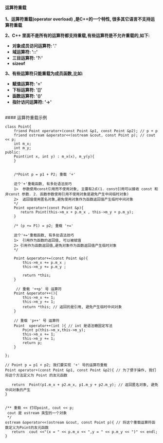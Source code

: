 #### 运算符重载


**1、运算符重载(operator overload)
,是C++的一个特性, 很多其它语言不支持运算符重载**

**2、C++ 里面不是所有的运算符都支持重载,有些运算符是不允许重载的,如下:**
- **对象成员访问运算符: '.'**
- **域运算符: '::'**
- **三目运算符: '?:'**
- **sizeof**

**3、有些运算符只能重载为成员函数,比如:**
- **赋值运算符: '='**
- **下标运算符: '[]'**
- **函数运算符: '()'**
- **指针访问运算符: '->'**





<br>
#### 运算符重载示例

```
class Point{
    friend Point operator+(const Point &p1, const Point &p2); // p + p
    friend ostream &operator<<(ostream &cout, const Point p); // cout << p;
    int m_x;
    int m_y;
public:
    Point(int x, int y) : m_x(x), m_y(y){
    }
    
    
    /*Point p = p1 + P2; 重载 '+'

    这个'+'重载函数, 有多处语法技巧
    1>  参数使用const引用而不使用对象, 主要有2点(1. const引用可以接收 const 和 非const 参数. 2. 函数参数使用引用不使用对象是避免产生中间临时对象)
    2>  返回值使用匿名对象,避免使用对象作为函数返回值产生临时中间对象
    */
    Point operator+(const Point &p){ 
       return Point(this->m_x + p.m_x , this->m_y + p.m_y);
    }
    
    /* (p += P1) = p2; 重载 '+='

    这个'+='重载函数, 有多处语法技巧
    1>  引用作为函数的返回值, 可以被赋值
    2> 引用作为函数返回值,避免对象作为函数返回值产生临时对象
    */

    Point &operator+=(const Point &p){
        this->m_x += p.m_x ;
        this->m_y += p.m_y ;
        
        return *this;
    }
    
     // 重载 '++p' 号 运算符
    Point &operator++(){
        this->m_x += 1;
        this->m_y += 1;
        return *this; // 返回的是引用, 避免产生临时中间对象
    } 
    
    // 重载 'p++' 号 运算符
    Point  operator++(int ){ // int 是语法糖固定写法
        Point p(this->m_x,this->m_y);
        this->m_x += 1;
        this->m_y += 1;
        return p;
    }
    
};

// Point p = p1 + p2; 我们要实现 '+' 号的运算符重载
Point operator+(const Point &p1, const Point &p2){ // 为了便于操作, 我们将这个方法定义为 Point 的友元函数
    
   return  Point(p1.m_x + p2.m_x, p1.m_y + p2.m_y); // 返回匿名对象, 避免中间对象的产生
}


/** 重载 << 打印point, cout << p;
 cout 是 ostream 类型的一个对象
 */
ostream &operator<<(ostream &cout, const Point p){ // 将这个重载运算符函数定义为Point的友元函数
   return  cout <<"(x = " << p.m_x << ",y = " << p.m_y << ")" << endl;
}

```